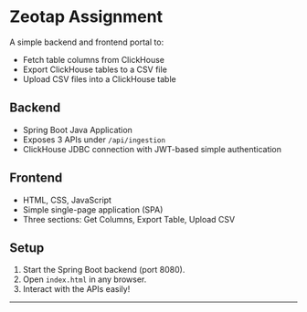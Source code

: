 # Zeotap Assignment

A simple backend and frontend portal to:

- Fetch table columns from ClickHouse
- Export ClickHouse tables to a CSV file
- Upload CSV files into a ClickHouse table

## Backend

- Spring Boot Java Application
- Exposes 3 APIs under `/api/ingestion`
- ClickHouse JDBC connection with JWT-based simple authentication

## Frontend

- HTML, CSS, JavaScript
- Simple single-page application (SPA)
- Three sections: Get Columns, Export Table, Upload CSV

## Setup

1. Start the Spring Boot backend (port 8080).
2. Open `index.html` in any browser.
3. Interact with the APIs easily!

---
